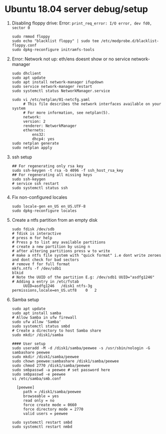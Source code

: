 # Ubuntu 18.04 server debug/setup

1. Disabling floppy drive: Error: `print_req_error: I/O error, dev fd0, sector 0`

   ```shell
   sudo rmmod floppy
   sudo echo "blacklist floppy" | sudo tee /etc/modprobe.d/blacklist-floppy.conf
   sudo dpkg-reconfigure initramfs-tools
   ```

2. Error: Network not up: eth/ens doesnt show or no service network-manager

   ```shell
   sudo dhclient
   sudo apt update
   sudo apt install network-manager ifupdown
   sudo service network-manager restart
   sudo systemctl status NetworkManager.service

   sudo vi /etc/netplan/01-netcfg.yaml
        # This file describes the network interfaces available on your system
        # For more information, see netplan(5).
        network:
        version: 2
        renderer: NetworkManager
        ethernets:
            ens32:
            dhcp4: yes
   sudo netplan generate
   sudo netplan apply
   ```

3. ssh setup

   ```shell
   ## For regenerating only rsa key
   sudo ssh-keygen -t rsa -b 4096 -f ssh_host_rsa_key
   ## For regenerating all missing keys
   sudo ssh-keygen
   # service ssh restart
   sudo systemctl status ssh
   ```

4. Fix non-configured locales

   ```shell
   sudo locale-gen en_US en_US.UTF-8
   sudo dpkg-reconfigure locales
   ```

5. Create a ntfs partition from an empty disk

   ```shell
   sudo fdisk /dev/sdb
   # fdisk is interactive
   # press m for help
   # Press p to list any available partitions
   # create a new partition by using n
   # after altering partitions press w to write
   # make a ntfs file system with "quick format" i.e dont write zeroes and dont check for bad sectors
   # remove f for full format
   mkfs.ntfs -f /dev/sdb1
   blkid
   # Note the UUID of the partition E.g: /dev/sdb1 UUID="asdfg1246"
   # Adding a entry in /etc/fstab
        UUID=asdfg1246   /disk1 ntfs-3g    permissions,locale=en_US.utf8    0   2
   ```

6. Samba setup

   ```shell
   sudo apt update
   sudo apt install samba
   # Allow Samba in ufw firewall
   sudo ufw allow 'Samba'
   sudo systemctl status smbd
   # Create a directory to host Samba share
   sudo mkdir /disk1/samba

   #### User setup
   sudo useradd -M -d /disk1/samba/peewee -s /usr/sbin/nologin -G sambashare peewee
   sudo mkdir /disk1/samba/peewee
   sudo chown peewee:sambashare /disk1/samba/peewee
   sudo chmod 2770 /disk1/samba/peewee
   sudo smbpasswd -a peewee # set password here
   sudo smbpasswd -e peewee
   vi /etc/samba/smb.conf

     [peewee]
        path = /disk1/samba/peewee
        browseable = yes
        read only = no
        force create mode = 0660
        force directory mode = 2770
        valid users = peewee

   sudo systemctl restart smbd
   sudo systemctl restart nmbd
   ```
